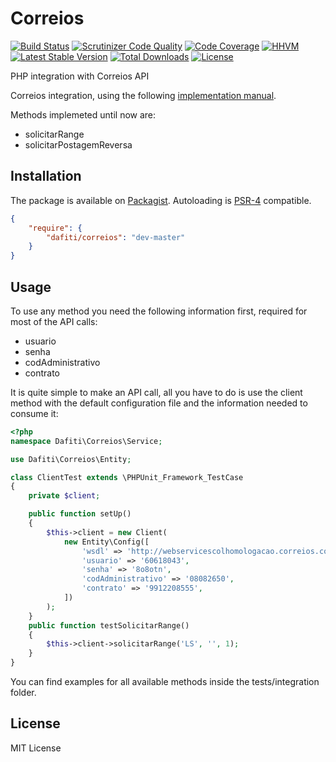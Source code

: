 # Correios
[![Build Status](https://img.shields.io/travis/dafiti/correios/master.svg?style=flat-square)](https://travis-ci.org/dafiti/correios)
[![Scrutinizer Code Quality](https://img.shields.io/scrutinizer/g/dafiti/correios/master.svg?style=flat-square)](https://scrutinizer-ci.com/g/dafiti/correios/?branch=master)
[![Code Coverage](https://img.shields.io/scrutinizer/coverage/g/dafiti/correios/master.svg?style=flat-square)](https://scrutinizer-ci.com/g/dafiti/correios/?branch=master)
[![HHVM](https://img.shields.io/hhvm/dafiti/correios.svg)](https://travis-ci.org/dafiti/correios)
[![Latest Stable Version](https://img.shields.io/packagist/v/dafiti/correios.svg?style=flat-square)](https://packagist.org/packages/dafiti/correios)
[![Total Downloads](https://img.shields.io/packagist/dt/dafiti/correios.svg?style=flat-square)](https://packagist.org/packages/dafiti/correios)
[![License](https://img.shields.io/packagist/l/dafiti/correios.svg?style=flat-square)](https://packagist.org/packages/dafiti/correios)

PHP integration with Correios API

Correios integration, using the following [implementation
manual](http://www.corporativo.correios.com.br/encomendas/sigepweb/doc/Manual_de_Implementacao_do_Web_Service_SIGEPWEB_Logistica_Reversa.pdf).

Methods implemeted until now are:

* solicitarRange
* solicitarPostagemReversa

## Installation
The package is available on [Packagist](http://packagist.org/packages/dafiti/correios).
Autoloading is [PSR-4](https://github.com/php-fig/fig-standards/blob/master/accepted/PSR-4-autoloader.md) compatible.

```json
{
    "require": {
        "dafiti/correios": "dev-master"
    }
}
```


## Usage
To use any method you need the following information first, required
for most of the API calls:

* usuario
* senha
* codAdministrativo
* contrato

It is quite simple to make an API call, all you have to do is use the client method
with the default configuration file and the information needed to consume it:

```php
<?php
namespace Dafiti\Correios\Service;

use Dafiti\Correios\Entity;

class ClientTest extends \PHPUnit_Framework_TestCase
{
    private $client;

    public function setUp()
    {
        $this->client = new Client(
            new Entity\Config([
                'wsdl' => 'http://webservicescolhomologacao.correios.com.br/ScolWeb/WebServiceScol?wsdl',
                'usuario' => '60618043',
                'senha' => '8o8otn',
                'codAdministrativo' => '08082650',
                'contrato' => '9912208555',
            ])
        );
    }
    public function testSolicitarRange()
    {
        $this->client->solicitarRange('LS', '', 1);
    }
}

```

You can find examples for all available methods inside the tests/integration
folder.

## License

MIT License
